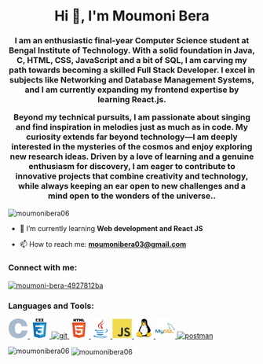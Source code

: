 <h1 align="center">Hi 👋, I'm Moumoni Bera</h1>
<h3 align="center">I am an enthusiastic final-year Computer Science student at Bengal Institute of Technology. With a solid foundation in Java, C, HTML, CSS, JavaScript and a bit of SQL, I am carving my path towards becoming a skilled Full Stack Developer. I excel in subjects like Networking and Database Management Systems, and I am currently expanding my frontend expertise by learning React.js.

Beyond my technical pursuits, I am passionate about singing and find inspiration in melodies just as much as in code. My curiosity extends far beyond technology—I am deeply interested in the mysteries of the cosmos and enjoy exploring new research ideas. Driven by a love of learning and a genuine enthusiasm for discovery, I am eager to contribute to innovative projects that combine creativity and technology, while always keeping an ear open to new challenges and a mind open to the wonders of the universe..</h3>

<p align="left"> <img src="https://komarev.com/ghpvc/?username=moumonibera06&label=Profile%20views&color=0e75b6&style=flat" alt="moumonibera06" /> </p>

- 🌱 I’m currently learning **Web development and React JS**

- 📫 How to reach me: **moumonibera03@gmail.com**

<h3 align="left">Connect with me:</h3>
<p align="left">
<a href="https://linkedin.com/in/moumoni-bera-4927812ba" target="blank"><img align="center" src="https://raw.githubusercontent.com/rahuldkjain/github-profile-readme-generator/master/src/images/icons/Social/linked-in-alt.svg" alt="moumoni-bera-4927812ba" height="30" width="40" /></a>
</p>

<h3 align="left">Languages and Tools:</h3>
<p align="left"> <a href="https://www.cprogramming.com/" target="_blank" rel="noreferrer"> <img src="https://raw.githubusercontent.com/devicons/devicon/master/icons/c/c-original.svg" alt="c" width="40" height="40"/> </a> <a href="https://www.w3schools.com/css/" target="_blank" rel="noreferrer"> <img src="https://raw.githubusercontent.com/devicons/devicon/master/icons/css3/css3-original-wordmark.svg" alt="css3" width="40" height="40"/> </a> <a href="https://git-scm.com/" target="_blank" rel="noreferrer"> <img src="https://www.vectorlogo.zone/logos/git-scm/git-scm-icon.svg" alt="git" width="40" height="40"/> </a> <a href="https://www.w3.org/html/" target="_blank" rel="noreferrer"> <img src="https://raw.githubusercontent.com/devicons/devicon/master/icons/html5/html5-original-wordmark.svg" alt="html5" width="40" height="40"/> </a> <a href="https://www.java.com" target="_blank" rel="noreferrer"> <img src="https://raw.githubusercontent.com/devicons/devicon/master/icons/java/java-original.svg" alt="java" width="40" height="40"/> </a> <a href="https://developer.mozilla.org/en-US/docs/Web/JavaScript" target="_blank" rel="noreferrer"> <img src="https://raw.githubusercontent.com/devicons/devicon/master/icons/javascript/javascript-original.svg" alt="javascript" width="40" height="40"/> </a> <a href="https://www.linux.org/" target="_blank" rel="noreferrer"> <img src="https://raw.githubusercontent.com/devicons/devicon/master/icons/linux/linux-original.svg" alt="linux" width="40" height="40"/> </a> <a href="https://www.mysql.com/" target="_blank" rel="noreferrer"> <img src="https://raw.githubusercontent.com/devicons/devicon/master/icons/mysql/mysql-original-wordmark.svg" alt="mysql" width="40" height="40"/> </a> <a href="https://postman.com" target="_blank" rel="noreferrer"> <img src="https://www.vectorlogo.zone/logos/getpostman/getpostman-icon.svg" alt="postman" width="40" height="40"/> </a> </p>

<p><img align="left" src="https://github-readme-stats.vercel.app/api/top-langs?username=moumonibera06&show_icons=true&locale=en&layout=compact" alt="moumonibera06" /></p>

<p>&nbsp;<img align="center" src="https://github-readme-stats.vercel.app/api?username=moumonibera06&show_icons=true&locale=en" alt="moumonibera06" /></p>
